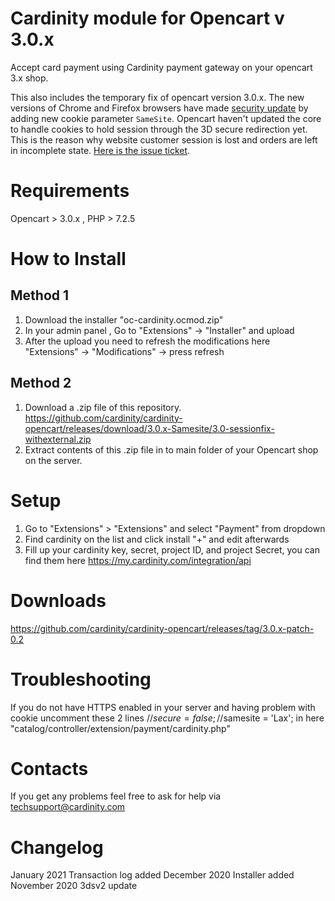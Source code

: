 # Cardinity module for Opencart v 3.0.x

Accept card payment using Cardinity payment gateway on your opencart 3.x shop.

This also includes the temporary fix of opencart version 3.0.x. The new versions of Chrome and Firefox browsers have made <a href="https://www.chromium.org/updates/same-site">security update</a> by adding new cookie parameter `SameSite`. Opencart haven't updated the core to handle cookies to hold session through the 3D secure redirection yet. This is the reason why website customer session is lost and orders are left in incomplete state. <a href="https://github.com/opencart/opencart/issues/7946"> Here is the issue ticket</a>.

# Requirements

Opencart > 3.0.x , PHP > 7.2.5

# How to Install

## Method 1
1. Download the installer "oc-cardinity.ocmod.zip"
2. In your admin panel , Go to "Extensions" -> "Installer" and upload
3. After the upload you need to refresh the modifications here "Extensions" -> "Modifications" -> press refresh

## Method 2
1. Download a .zip file of this repository.
https://github.com/cardinity/cardinity-opencart/releases/download/3.0.x-Samesite/3.0-sessionfix-withexternal.zip
2. Extract contents of this .zip file in to main folder of your Opencart shop on the server.

# Setup
1. Go to "Extensions" > "Extensions" and select "Payment" from dropdown
2. Find cardinity on the list and click install "+" and edit afterwards
3. Fill up your cardinity key, secret, project ID, and project Secret, you can find them here 
https://my.cardinity.com/integration/api

# Downloads

https://github.com/cardinity/cardinity-opencart/releases/tag/3.0.x-patch-0.2


# Troubleshooting

If you do not have HTTPS enabled in your server and having problem with cookie uncomment these 2 lines 
        //$secure = false;
        //$samesite = 'Lax';
in here "catalog/controller/extension/payment/cardinity.php"


# Contacts

If you get any problems feel free to ask for help via <a href="mailto:techsupport@cardinity.com">techsupport@cardinity.com</a>


# Changelog

January 2021 Transaction log added
December 2020 Installer added
November 2020 3dsv2 update